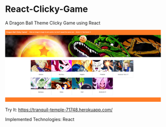 # React-Clicky-Game
A Dragon Ball Theme Clicky Game using React

![](images/dragon.PNG)

Try It:
https://tranquil-temple-71748.herokuapp.com/

Implemented Technologies: React

